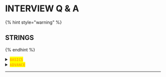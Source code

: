 # INTERVIEW Q & A



{% hint style="warning" %}
## STRINGS&#x20;
{% endhint %}



<details>

<summary><mark style="color:orange;"><strong><code>BASICS</code>                                                                </strong></mark>                                                             </summary>

1. Write a Code to Reverse a String ?

<pre class="language-java"><code class="lang-java">import java.util.Scanner;

public class ReverseString {
    public static void main(String[] args) {
        Scanner scanner = new Scanner(System.in);
        System.out.print("Enter a string to reverse: ");
        String input = scanner.nextLine();

        String reversed = reverseString(input);
        System.out.println("Reversed string: " + reversed);
    }

    public static String reverseString(String str) {
        StringBuilder reversed = new StringBuilder();
        for (int i = str.length() - 1; i >= 0; i--) {
            reversed.append(str.charAt(i));
        }
        return reversed.toString();
    }
  }
<strong>}
</strong></code></pre>

**`Output:-`**  _`Hello World`_ \[ to ]  `dlroW olleH`&#x20;



</details>

<details>

<summary><mark style="color:orange;"><strong><code>ADVANCE</code></strong></mark>                                                               </summary>



</details>

***

